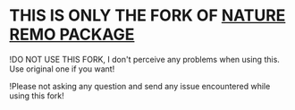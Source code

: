 # THIS IS ONLY THE FORK OF [NATURE REMO PACKAGE](https://github.com/morinokami/nature-remo.git)

!DO NOT USE THIS FORK, I don't perceive any problems when using this. Use original one if you want!

!Please not asking any question and send  any issue encountered while using this fork!
